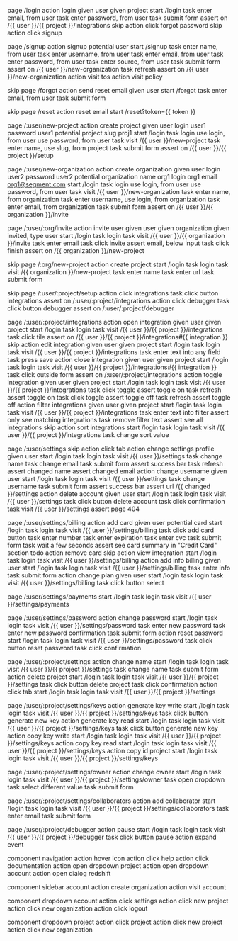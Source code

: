 
page /login
  action login
    given user
    given project
    start /login
    task enter email, from user
    task enter password, from user
    task submit form
    assert on /{{ user }}/{{ project }}/integrations
  skip action click forgot password
  skip action click signup

page /signup
  action signup
    potential user
    start /signup
    task enter name, from user
    task enter username, from user
    task enter email, from user
    task enter password, from user
    task enter source, from user
    task submit form
    assert on /{{ user }}/new-organization
    task refresh
    assert on /{{ user }}/new-organization
  action visit tos
  action visit policy

skip page /forgot
  action send reset email
    given user
    start /forgot
    task enter email, from user
    task submit form

skip page /reset
  action reset email
    start /reset?token={{ token }}

page /:user/new-project
  action create project
    given user
      login user1
      password user1
    potential project
      slug proj1
    start /login
    task login
      use login, from user
      use password, from user
    task visit /{{ user }}/new-project
    task enter name, use slug, from project
    task submit form
    assert on /{{ user }}/{{ project }}/setup

page /:user/new-organization
  action create organization
    given user
      login user2
      password user2
    potential organization
      name org1
      login org1
      email org1@segment.com
    start /login
    task login
      use login, from user
      use password, from user
    task visit /{{ user }}/new-organization
    task enter name, from organization
    task enter username, use login, from organization
    task enter email, from organization
    task submit form
    assert on /{{ user }}/{{ organization }}/invite

page /:user/:org/invite
  action invite user
    given user
    given organization
    given invited, type user
    start /login
    task login
    task visit /{{ user }}/{{ organization }}/invite
    task enter email
    task click invite
    assert email, below input
    task click finish
    assert on /{{ organization }}/new-project

skip page /:org/new-project
  action create project
    start /login
    task login
    task visit /{{ organization }}/new-project
    task enter name
    task enter url
    task submit form

skip page /:user/:project/setup
  action click integrations
    task click button integrations
    assert on /:user/:project/integrations
  action click debugger
    task click button debugger
    assert on /:user/:project/debugger

page /:user/:project/integrations
  action open integration
    given user
    given project
    start /login
    task login
    task visit /{{ user }}/{{ project }}/integrations
    task click tile
    assert on /{{ user }}/{{ project }}/integrations#{{ integration }}
  skip action edit integration
    given user
    given project
    start /login
    task login
    task visit /{{ user }}/{{ project }}/integrations
    task enter text into any field
    task press save
  action close integration
    given user
    given project
    start /login
    task login
    task visit /{{ user }}/{{ project }}/integrations#{{ integration }}
    task click outside form
    assert on /:user/:project/integrations
  action toggle integration
    given user
    given project
    start /login
    task login
    task visit /{{ user }}/{{ project }}/integrations
    task click toggle
    assert toggle on
    task refresh
    assert toggle on
    task click toggle
    assert toggle off
    task refresh
    assert toggle off
  action filter integrations
    given user
    given project
    start /login
    task login
    task visit /{{ user }}/{{ project }}/integrations
    task enter text into filter
    assert only see matching integrations
    task remove filter text
    assert see all integrations
  skip action sort integrations
    start /login
    task login
    task visit /{{ user }}/{{ project }}/integrations
    task change sort value

page /:user/settings
  skip action click tab
  action change settings profile
    given user
    start /login
    task login
    task visit /{{ user }}/settings
    task change name
    task change email
    task submit form
    assert success bar
    task refresh
    assert changed name
    assert changed email
  action change username
    given user
    start /login
    task login
    task visit /{{ user }}/settings
    task change username
    task submit form
    assert success bar
    assert url /{{ changed }}/settings
  action delete account
    given user
    start /login
    task login
    task visit /{{ user }}/settings
    task click button delete account
    task click confirmation
    task visit /{{ user }}/settings
    assert page 404

page /:user/settings/billing
  action add card
    given user
    potential card
    start /login
    task login
    task visit /{{ user }}/settings/billing
    task click add card button
    task enter number
    task enter expiration
    task enter cvc
    task submit form
    task wait a few seconds
    assert see card summary in "Credit Card" section
  todo action remove card
  skip action view integration
    start /login
    task login
    task visit /{{ user }}/settings/billing
  action add info billing
    given user
    start /login
    task login
    task visit /{{ user }}/settings/billing
    task enter info
    task submit form
  action change plan
    given user
    start /login
    task login
    task visit /{{ user }}/settings/billing
    task click button select

page /:user/settings/payments
    start /login
    task login
    task visit /{{ user }}/settings/payments

page /:user/settings/password
  action change password
    start /login
    task login
    task visit /{{ user }}/settings/password
    task enter new password
    task enter new password confirmation
    task submit form
  action reset password
    start /login
    task login
    task visit /{{ user }}/settings/password
    task click button reset password
    task click confirmation

page /:user/:project/settings
  action change name
    start /login
    task login
    task visit /{{ user }}/{{ project }}/settings
    task change name
    task submit form
  action delete project
    start /login
    task login
    task visit /{{ user }}/{{ project }}/settings
    task click button delete project
    task click confirmation
  action click tab
    start /login
    task login
    task visit /{{ user }}/{{ project }}/settings

page /:user/:project/settings/keys
  action generate key write
    start /login
    task login
    task visit /{{ user }}/{{ project }}/settings/keys
    task click button generate new key
  action generate key read
    start /login
    task login
    task visit /{{ user }}/{{ project }}/settings/keys
    task click button generate new key
  action copy key write
    start /login
    task login
    task visit /{{ user }}/{{ project }}/settings/keys
  action copy key read
    start /login
    task login
    task visit /{{ user }}/{{ project }}/settings/keys
  action copy id project
    start /login
    task login
    task visit /{{ user }}/{{ project }}/settings/keys

page /:user/:project/settings/owner
  action change owner
    start /login
    task login
    task visit /{{ user }}/{{ project }}/settings/owner
    task open dropdown
    task select different value
    task submit form

page /:user/:project/settings/collaborators
  action add collaborator
    start /login
    task login
    task visit /{{ user }}/{{ project }}/settings/collaborators
    task enter email
    task submit form

page /:user/:project/debugger
  action pause
    start /login
    task login
    task visit /{{ user }}/{{ project }}/debugger
    task click button pause
  action expand event

component navigation
  action hover icon
  action click help
  action click documentation
  action open dropdown project
  action open dropdown account
  action open dialog redshift

component sidebar account
  action create organization
  action visit account

component dropdown account
  action click settings
  action click new project
  action click new organization
  action click logout

component dropdown project
  action click project
  action click new project
  action click new organization
